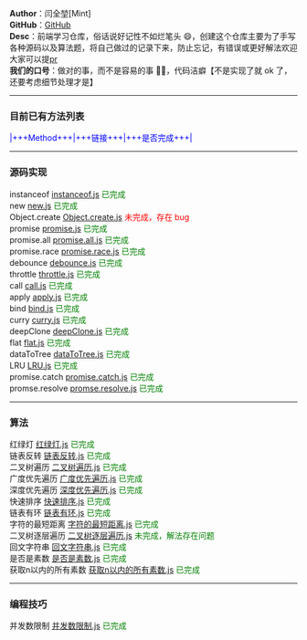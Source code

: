 **Author**：闫全堃[Mint]  
**GitHub**：[GitHub](https://github.com/yanquankun/learn)  
**Desc**：前端学习仓库，俗话说好记性不如烂笔头 😄，创建这个仓库主要为了手写各种源码以及算法题，将自己做过的记录下来，防止忘记，有错误或更好解法欢迎大家可以提[pr](https://github.com/yanquankun/learn/pulls)  
**我们的口号**：做对的事，而不是容易的事 ✌🏻，代码洁癖【不是实现了就 ok 了，还要考虑细节处理才是】  

---

### 目前已有方法列表
<font color=Blue>|+++Method+++|+++链接+++|+++是否完成+++|</font>  

***

### 源码实现  
instanceof [instanceof.js](./source/instanceof.js) <font color=green>已完成</font>  
new [new.js](./source/new.js) <font color=green>已完成</font>  
Object.create [Object.create.js](./source/Object.create.js) <font color=red>未完成，存在 bug</font>  
promise [promise.js](./source/promise.js) <font color=green>已完成</font>  
promise.all [promise.all.js](./source/promise.all.js) <font color=green>已完成</font>  
promise.race [promise.race.js](./source/promise.race.js) <font color=green>已完成</font>  
debounce [debounce.js](./source/debounce.js) <font color=green>已完成</font>  
throttle [throttle.js](./source/throttle.js) <font color=green>已完成</font>  
call [call.js](./source/call.js) <font color=green>已完成</font>  
apply [apply.js](./source/apply.js) <font color=green>已完成</font>  
bind [bind.js](./source/bind.js) <font color=green>已完成</font>  
curry [curry.js](./source/curry.js) <font color=green>已完成</font>  
deepClone [deepClone.js](./source/deepClone.js) <font color=green>已完成</font>  
flat [flat.js](./source/flat.js) <font color=green>已完成</font>  
dataToTree [dataToTree.js](./source/dataToTree.js) <font color=green>已完成</font>  
LRU [LRU.js](./source/LRU.js) <font color=green>已完成</font>  
promise.catch [promise.catch.js](./source/promise.catch.js) <font color=green>已完成</font>  
promse.resolve [promse.resolve.js](./source/promse.resolve.js) <font color=green>已完成</font>  

***

### 算法  
红绿灯 [红绿灯.js](./algorithm/红绿灯.js) <font color=green>已完成</font>  
链表反转 [链表反转.js](./algorithm/链表反转.js) <font color=green>已完成</font>  
二叉树遍历 [二叉树遍历.js](./algorithm/二叉树遍历.js) <font color=green>已完成</font>  
广度优先遍历 [广度优先遍历.js](./algorithm/广度优先遍历.js) <font color=green>已完成</font>  
深度优先遍历 [深度优先遍历.js](./algorithm/深度优先遍历.js) <font color=green>已完成</font>  
快速排序 [快速排序.js](./algorithm/快速排序.js) <font color=green>已完成</font>  
链表有环 [链表有环.js](./algorithm/链表有环.js) <font color=green>已完成</font>  
字符的最短距离 [字符的最短距离.js](./algorithm/字符的最短距离.js) <font color=green>已完成</font>  
二叉树逐层遍历 [二叉树逐层遍历.js](./algorithm/二叉树逐层遍历.js) <font color=green>未完成，解法存在问题</font>  
回文字符串 [回文字符串.js](./algorithm/回文字符串.js) <font color=green>已完成</font>  
是否是素数 [是否是素数.js](./algorithm/是否是素数.js) <font color=green>已完成</font>  
获取n以内的所有素数 [获取n以内的所有素数.js](./algorithm/获取n以内的所有素数.js) <font color=green>已完成</font>  

*** 

### 编程技巧  
并发数限制 [并发数限制.js](./codeSkill/并发数限制.js) <font color=green>已完成</font>  